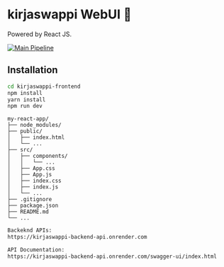 # kirjaswappi WebUI 🚀

Powered by React JS.

[![Main Pipeline](https://github.com/kirjaswappi/kirjaswappi-frontend/actions/workflows/main.yml/badge.svg?branch=main)](https://github.com/kirjaswappi/kirjaswappi-frontend/actions/workflows/main.yml)


## Installation

```sh
cd kirjaswappi-frontend
npm install
yarn install
npm run dev
```

```
my-react-app/
├── node_modules/
├── public/
│   ├── index.html
│   └── ...
├── src/
│   ├── components/
│   │   └── ...
│   ├── App.css
│   ├── App.js
│   ├── index.css
│   ├── index.js
│   └── ...
├── .gitignore
├── package.json
├── README.md
└── ...
```

```sh
Backeknd APIs:
https://kirjaswappi-backend-api.onrender.com

API Documentation:
https://kirjaswappi-backend-api.onrender.com/swagger-ui/index.html
```
